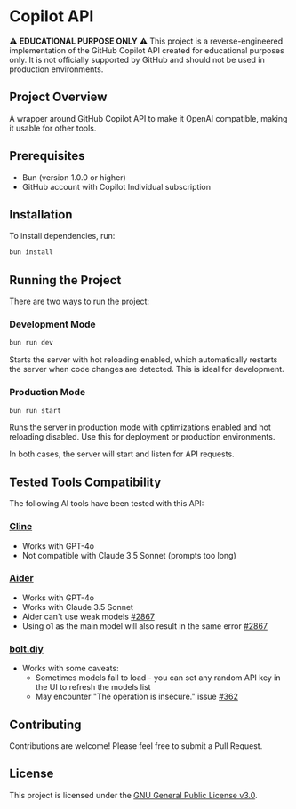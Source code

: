 # Copilot API

⚠️ **EDUCATIONAL PURPOSE ONLY** ⚠️
This project is a reverse-engineered implementation of the GitHub Copilot API created for educational purposes only. It is not officially supported by GitHub and should not be used in production environments.

## Project Overview

A wrapper around GitHub Copilot API to make it OpenAI compatible, making it usable for other tools.

## Prerequisites

- Bun (version 1.0.0 or higher)
- GitHub account with Copilot Individual subscription

## Installation

To install dependencies, run:

```sh
bun install
```

## Running the Project

There are two ways to run the project:

### Development Mode
```sh
bun run dev
```
Starts the server with hot reloading enabled, which automatically restarts the server when code changes are detected. This is ideal for development.

### Production Mode
```sh
bun run start
```
Runs the server in production mode with optimizations enabled and hot reloading disabled. Use this for deployment or production environments.

In both cases, the server will start and listen for API requests.

## Tested Tools Compatibility

The following AI tools have been tested with this API:

### [Cline](https://github.com/cline/cline)
- Works with GPT-4o
- Not compatible with Claude 3.5 Sonnet (prompts too long)

### [Aider](https://github.com/Aider-AI/aider)
- Works with GPT-4o
- Works with Claude 3.5 Sonnet
- Aider can't use weak models [#2867](https://github.com/Aider-AI/aider/issues/2867)
- Using o1 as the main model will also result in the same error [#2867](https://github.com/Aider-AI/aider/issues/2867)

### [bolt.diy](https://github.com/stackblitz-labs/bolt.diy)
- Works with some caveats:
  - Sometimes models fail to load - you can set any random API key in the UI to refresh the models list
  - May encounter "The operation is insecure." issue [#362](https://github.com/stackblitz-labs/bolt.diy/issues/362)

## Contributing

Contributions are welcome! Please feel free to submit a Pull Request.

## License

This project is licensed under the [GNU General Public License v3.0](LICENSE).
